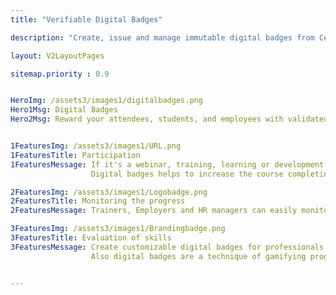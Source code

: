 ```yaml
---
title: "Verifiable Digital Badges"

description: "Create, issue and manage immutable digital badges from CertifyMe"

layout: V2LayoutPages

sitemap.priority : 0.9


HeroImg: /assets3/images1/digitalbadges.png
Hero1Msg: Digital Badges
Hero2Msg: Reward your attendees, students, and employees with validated badges for participation, skill evaluation, tracking progress, or recognition.


1FeaturesImg: /assets3/images1/URL.png
1FeaturesTitle: Participation
1FeaturesMessage: If it's a webinar, training, learning or development session, give attendees a digital badge as a thank you for attending. 
                  Digital badges helps to increase the course completion rate

2FeaturesImg: /assets3/images1/Logobadge.png
2FeaturesTitle: Monitoring the progress
2FeaturesMessage: Trainers, Employers and HR managers can easily monitor or track the accomplishments and professional growth of their employees.

3FeaturesImg: /assets3/images1/Brandingbadge.png
3FeaturesTitle: Evaluation of skills
3FeaturesMessage: Create customizable digital badges for professionals or students depending on their skills or competencies in accordance with set standards.
                  Also digital badges are a technique of gamifying programs through incremental awards.


---
```


